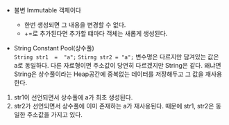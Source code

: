 - 불변 Immutable 객체이다
	- 한번 생성되면 그 내용을 변경할 수 없다. 
	- +=로 추가된다면 추가할 떄마다 객체는 새롭게 생성된다.

- String Constant Pool(상수풀)  
`String str1  =  "a";`
`Stirng str2 = "a";`
변수명은 다르지만 담겨있는 값은 a로 동일하다.
다른 자료형이면 주소값이 당연히 다르겠지만 String은 같다.
왜냐면 String은 상수풀이라는 Heap공간에 중복없는 데이터를 저장해두고 그 값을 재사용한다.
1. str1이 선언되면서 상수풀에 a가 최초 생성된다.
2. str2가 선언되면서 상수풀에 이미 존재하는 a가 재사용된다.
때문에 str1, str2은 동일한 주소값을 가지고 있다.
